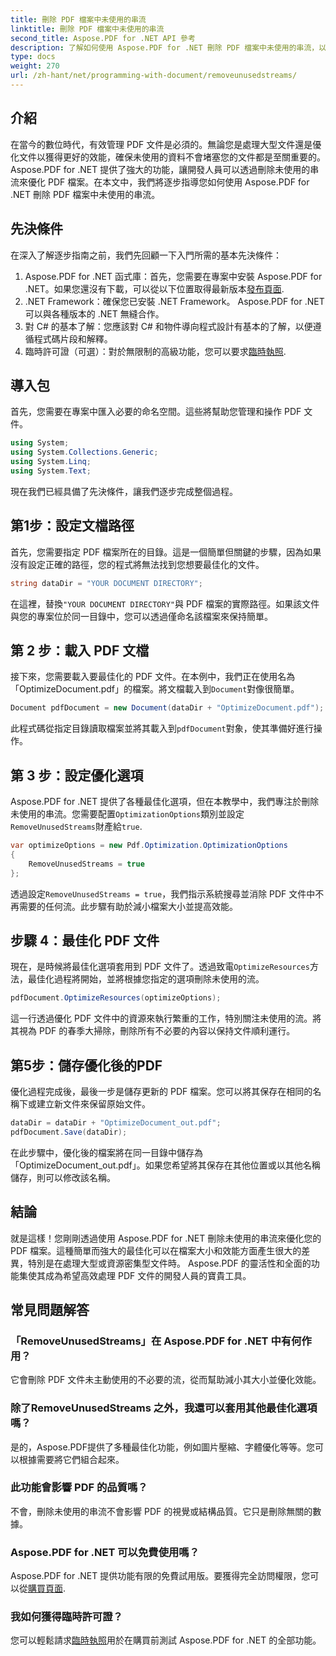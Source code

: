 ```yaml
---
title: 刪除 PDF 檔案中未使用的串流
linktitle: 刪除 PDF 檔案中未使用的串流
second_title: Aspose.PDF for .NET API 參考
description: 了解如何使用 Aspose.PDF for .NET 刪除 PDF 檔案中未使用的串流，以最佳化檔案大小和效能。
type: docs
weight: 270
url: /zh-hant/net/programming-with-document/removeunusedstreams/
---
```

## 介紹

在當今的數位時代，有效管理 PDF 文件是必須的。無論您是處理大型文件還是優化文件以獲得更好的效能，確保未使用的資料不會堵塞您的文件都是至關重要的。 Aspose.PDF for .NET 提供了強大的功能，讓開發人員可以透過刪除未使用的串流來優化 PDF 檔案。在本文中，我們將逐步指導您如何使用 Aspose.PDF for .NET 刪除 PDF 檔案中未使用的串流。

## 先決條件

在深入了解逐步指南之前，我們先回顧一下入門所需的基本先決條件：

1.  Aspose.PDF for .NET 函式庫：首先，您需要在專案中安裝 Aspose.PDF for .NET。如果您還沒有下載，可以從以下位置取得最新版本[發布頁面](https://releases.aspose.com/pdf/net/).
2. .NET Framework：確保您已安裝 .NET Framework。 Aspose.PDF for .NET 可以與各種版本的 .NET 無縫合作。
3. 對 C# 的基本了解：您應該對 C# 和物件導向程式設計有基本的了解，以便遵循程式碼片段和解釋。
4. 臨時許可證（可選）：對於無限制的高級功能，您可以要求[臨時執照](https://purchase.aspose.com/temporary-license/).


## 導入包

首先，您需要在專案中匯入必要的命名空間。這些將幫助您管理和操作 PDF 文件。

```csharp
using System;
using System.Collections.Generic;
using System.Linq;
using System.Text;
```

現在我們已經具備了先決條件，讓我們逐步完成整個過程。

## 第1步：設定文檔路徑

首先，您需要指定 PDF 檔案所在的目錄。這是一個簡單但關鍵的步驟，因為如果沒有設定正確的路徑，您的程式將無法找到您想要最佳化的文件。

```csharp
string dataDir = "YOUR DOCUMENT DIRECTORY";
```

在這裡，替換`"YOUR DOCUMENT DIRECTORY"`與 PDF 檔案的實際路徑。如果該文件與您的專案位於同一目錄中，您可以透過僅命名該檔案來保持簡單。

## 第 2 步：載入 PDF 文檔

接下來，您需要載入要最佳化的 PDF 文件。在本例中，我們正在使用名為「OptimizeDocument.pdf」的檔案。將文檔載入到`Document`對像很簡單。

```csharp
Document pdfDocument = new Document(dataDir + "OptimizeDocument.pdf");
```

此程式碼從指定目錄讀取檔案並將其載入到`pdfDocument`對象，使其準備好進行操作。

## 第 3 步：設定優化選項

 Aspose.PDF for .NET 提供了各種最佳化選項，但在本教學中，我們專注於刪除未使用的串流。您需要配置`OptimizationOptions`類別並設定`RemoveUnusedStreams`財產給`true`.

```csharp
var optimizeOptions = new Pdf.Optimization.OptimizationOptions
{
    RemoveUnusedStreams = true
};
```

透過設定`RemoveUnusedStreams = true`，我們指示系統搜尋並消除 PDF 文件中不再需要的任何流。此步驟有助於減小檔案大小並提高效能。

## 步驟 4：最佳化 PDF 文件

現在，是時候將最佳化選項套用到 PDF 文件了。透過致電`OptimizeResources`方法，最佳化過程將開始，並將根據您指定的選項刪除未使用的流。

```csharp
pdfDocument.OptimizeResources(optimizeOptions);
```

這一行透過優化 PDF 文件中的資源來執行繁重的工作，特別關注未使用的流。將其視為 PDF 的春季大掃除，刪除所有不必要的內容以保持文件順利運行。

## 第5步：儲存優化後的PDF

優化過程完成後，最後一步是儲存更新的 PDF 檔案。您可以將其保存在相同的名稱下或建立新文件來保留原始文件。

```csharp
dataDir = dataDir + "OptimizeDocument_out.pdf";
pdfDocument.Save(dataDir);
```

在此步驟中，優化後的檔案將在同一目錄中儲存為「OptimizeDocument_out.pdf」。如果您希望將其保存在其他位置或以其他名稱儲存，則可以修改該名稱。

## 結論

就是這樣！您剛剛透過使用 Aspose.PDF for .NET 刪除未使用的串流來優化您的 PDF 檔案。這種簡單而強大的最佳化可以在檔案大小和效能方面產生很大的差異，特別是在處理大型或資源密集型文件時。 Aspose.PDF 的靈活性和全面的功能集使其成為希望高效處理 PDF 文件的開發人員的寶貴工具。

## 常見問題解答

### 「RemoveUnusedStreams」在 Aspose.PDF for .NET 中有何作用？
它會刪除 PDF 文件未主動使用的不必要的流，從而幫助減小其大小並優化效能。

### 除了RemoveUnusedStreams 之外，我還可以套用其他最佳化選項嗎？
是的，Aspose.PDF提供了多種最佳化功能，例如圖片壓縮、字體優化等等。您可以根據需要將它們組合起來。

### 此功能會影響 PDF 的品質嗎？
不會，刪除未使用的串流不會影響 PDF 的視覺或結構品質。它只是刪除無關的數據。

### Aspose.PDF for .NET 可以免費使用嗎？
 Aspose.PDF for .NET 提供功能有限的免費試用版。要獲得完全訪問權限，您可以從[購買頁面](https://purchase.aspose.com/buy).

### 我如何獲得臨時許可證？
您可以輕鬆請求[臨時執照](https://purchase.aspose.com/temporary-license/)用於在購買前測試 Aspose.PDF for .NET 的全部功能。